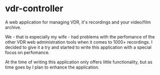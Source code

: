 # vdr-controller
A web application for managing VDR, it's recordings and your video/film archive.

We - that is especially my wife - had problems with the perfomance of the other
VDR web administration tools when it comes to 1000+ recordings. I decided to give
it a try and started to write this application with a special focus on perfomance.

At the time of writing this application only offers little functionality, but
as time goes by I plan to enhance the application.

